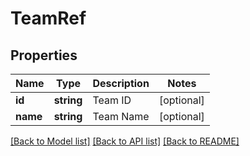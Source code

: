 # TeamRef

## Properties
Name | Type | Description | Notes
------------ | ------------- | ------------- | -------------
**id** | **string** | Team ID | [optional] 
**name** | **string** | Team Name | [optional] 

[[Back to Model list]](../README.md#documentation-for-models) [[Back to API list]](../README.md#documentation-for-api-endpoints) [[Back to README]](../README.md)


